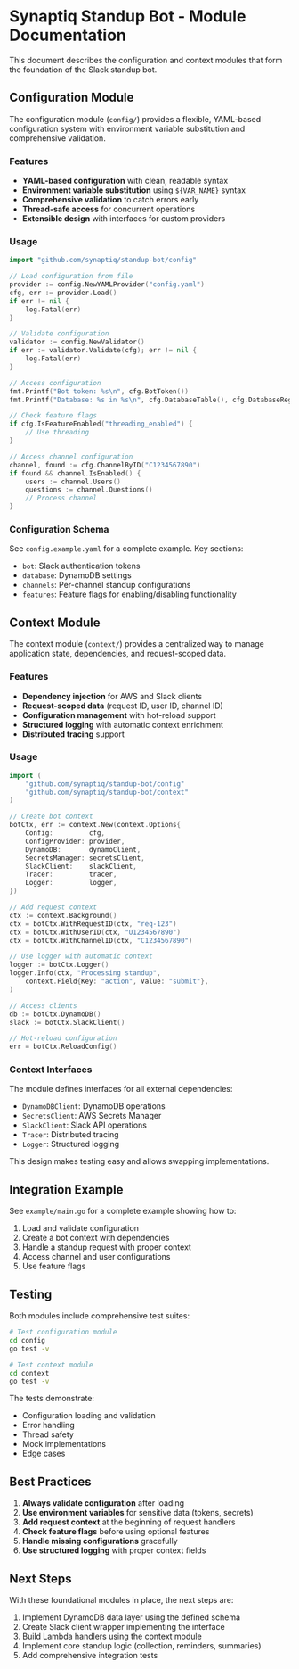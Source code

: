 # Synaptiq Standup Bot - Module Documentation

This document describes the configuration and context modules that form the foundation of the Slack standup bot.

## Configuration Module

The configuration module (`config/`) provides a flexible, YAML-based configuration system with environment variable substitution and comprehensive validation.

### Features

- **YAML-based configuration** with clean, readable syntax
- **Environment variable substitution** using `${VAR_NAME}` syntax
- **Comprehensive validation** to catch errors early
- **Thread-safe access** for concurrent operations
- **Extensible design** with interfaces for custom providers

### Usage

```go
import "github.com/synaptiq/standup-bot/config"

// Load configuration from file
provider := config.NewYAMLProvider("config.yaml")
cfg, err := provider.Load()
if err != nil {
    log.Fatal(err)
}

// Validate configuration
validator := config.NewValidator()
if err := validator.Validate(cfg); err != nil {
    log.Fatal(err)
}

// Access configuration
fmt.Printf("Bot token: %s\n", cfg.BotToken())
fmt.Printf("Database: %s in %s\n", cfg.DatabaseTable(), cfg.DatabaseRegion())

// Check feature flags
if cfg.IsFeatureEnabled("threading_enabled") {
    // Use threading
}

// Access channel configuration
channel, found := cfg.ChannelByID("C1234567890")
if found && channel.IsEnabled() {
    users := channel.Users()
    questions := channel.Questions()
    // Process channel
}
```

### Configuration Schema

See `config.example.yaml` for a complete example. Key sections:

- `bot`: Slack authentication tokens
- `database`: DynamoDB settings
- `channels`: Per-channel standup configurations
- `features`: Feature flags for enabling/disabling functionality

## Context Module

The context module (`context/`) provides a centralized way to manage application state, dependencies, and request-scoped data.

### Features

- **Dependency injection** for AWS and Slack clients
- **Request-scoped data** (request ID, user ID, channel ID)
- **Configuration management** with hot-reload support
- **Structured logging** with automatic context enrichment
- **Distributed tracing** support

### Usage

```go
import (
    "github.com/synaptiq/standup-bot/config"
    "github.com/synaptiq/standup-bot/context"
)

// Create bot context
botCtx, err := context.New(context.Options{
    Config:         cfg,
    ConfigProvider: provider,
    DynamoDB:       dynamoClient,
    SecretsManager: secretsClient,
    SlackClient:    slackClient,
    Tracer:         tracer,
    Logger:         logger,
})

// Add request context
ctx := context.Background()
ctx = botCtx.WithRequestID(ctx, "req-123")
ctx = botCtx.WithUserID(ctx, "U1234567890")
ctx = botCtx.WithChannelID(ctx, "C1234567890")

// Use logger with automatic context
logger := botCtx.Logger()
logger.Info(ctx, "Processing standup",
    context.Field{Key: "action", Value: "submit"},
)

// Access clients
db := botCtx.DynamoDB()
slack := botCtx.SlackClient()

// Hot-reload configuration
err = botCtx.ReloadConfig()
```

### Context Interfaces

The module defines interfaces for all external dependencies:

- `DynamoDBClient`: DynamoDB operations
- `SecretsClient`: AWS Secrets Manager
- `SlackClient`: Slack API operations
- `Tracer`: Distributed tracing
- `Logger`: Structured logging

This design makes testing easy and allows swapping implementations.

## Integration Example

See `example/main.go` for a complete example showing how to:

1. Load and validate configuration
2. Create a bot context with dependencies
3. Handle a standup request with proper context
4. Access channel and user configurations
5. Use feature flags

## Testing

Both modules include comprehensive test suites:

```bash
# Test configuration module
cd config
go test -v

# Test context module
cd context
go test -v
```

The tests demonstrate:
- Configuration loading and validation
- Error handling
- Thread safety
- Mock implementations
- Edge cases

## Best Practices

1. **Always validate configuration** after loading
2. **Use environment variables** for sensitive data (tokens, secrets)
3. **Add request context** at the beginning of request handlers
4. **Check feature flags** before using optional features
5. **Handle missing configurations** gracefully
6. **Use structured logging** with proper context fields

## Next Steps

With these foundational modules in place, the next steps are:

1. Implement DynamoDB data layer using the defined schema
2. Create Slack client wrapper implementing the interface
3. Build Lambda handlers using the context module
4. Implement core standup logic (collection, reminders, summaries)
5. Add comprehensive integration tests